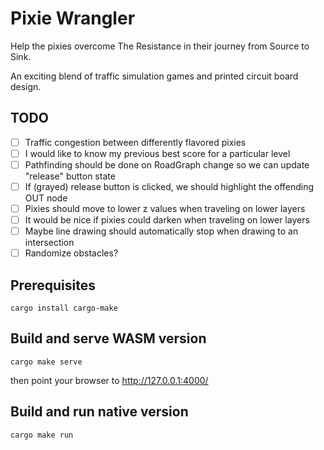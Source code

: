 # Pixie Wrangler

Help the pixies overcome The Resistance in their journey from Source to Sink.

An exciting blend of traffic simulation games and printed circuit board design.

## TODO

- [ ] Traffic congestion between differently flavored pixies
- [ ] I would like to know my previous best score for a particular level
- [ ] Pathfinding should be done on RoadGraph change so we can update "release"
      button state
- [ ] If (grayed) release button is clicked, we should highlight the offending
      OUT node
- [ ] Pixies should move to lower z values when traveling on lower layers
- [ ] It would be nice if pixies could darken when traveling on lower layers
- [ ] Maybe line drawing should automatically stop when drawing to an intersection
- [ ] Randomize obstacles?

## Prerequisites

```
cargo install cargo-make
```

## Build and serve WASM version

```
cargo make serve
```

then point your browser to http://127.0.0.1:4000/

## Build and run native version

```
cargo make run
```

